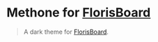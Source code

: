 # Methone for [FlorisBoard](https://github.com/florisboard/florisboard)
> A dark theme for [FlorisBoard](https://github.com/florisboard/florisboard).
